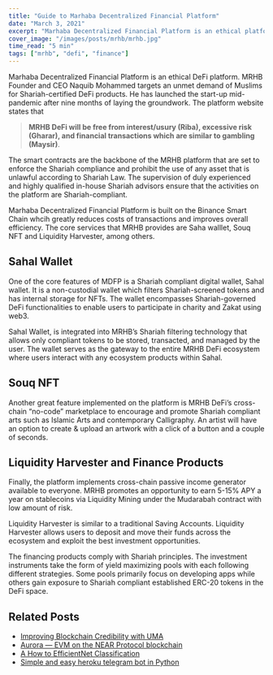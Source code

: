 ```yaml
---
title: "Guide to Marhaba Decentralized Financial Platform"
date: "March 3, 2021"
excerpt: "Marhaba Decentralized Financial Platform is an ethical platform that targets an unmet demand of Muslims."
cover_image: "/images/posts/mrhb/mrhb.jpg"
time_read: "5 min"
tags: ["mrhb", "defi", "finance"]
---
```


Marhaba Decentralized Financial Platform is an ethical DeFi platform. MRHB Founder and CEO Naquib Mohammed targets an unmet demand of Muslims for Shariah-certified DeFi products. He has launched the start-up mid-pandemic after nine months of laying the groundwork. The platform website states that

> **MRHB DeFi will be free from interest/usury (Riba), excessive risk (Gharar), and financial transactions which are similar to gambling (Maysir)**.

The smart contracts are the backbone of the MRHB platform that are set to enforce the Shariah compliance and prohibit the use of any asset that is unlawful according to Shariah Law. The supervision of duly experienced and highly qualified in-house Shariah advisors ensure that the activities on the platform are Shariah-compliant.

Marhaba Decentralized Financial Platform is built on the Binance Smart Chain whcih greatly reduces costs of transactions and improves overall efficiency. The core services that MRHB provides are Saha walllet, Souq NFT and Liquidity Harvester, among others.

## Sahal Wallet

One of the core features of MDFP is a Shariah compliant digital wallet, Sahal wallet. It is a non-custodial wallet which filters Shariah-screened tokens and has internal storage for NFTs. The wallet encompasses Shariah-governed DeFi functionalities to enable users to participate in charity and Zakat using web3.

Sahal Wallet, is integrated into MRHB’s Shariah filtering technology that allows only compliant tokens to be stored, transacted, and managed by the user. The wallet serves as the gateway to the entire MRHB DeFi ecosystem where users interact with any ecosystem products within Sahal.

## Souq NFT

Another great feature implemented on the platform is MRHB DeFi’s cross-chain “no-code” marketplace to encourage and promote Shariah compliant arts such as Islamic Arts and contemporary Calligraphy. An artist will have an option to create & upload an artwork with a click of a button and a couple of seconds.

## Liquidity Harvester and Finance Products

Finally, the platform implements cross-chain passive income generator available to everyone. MRHB promotes an opportunity to earn 5-15% APY a year on stablecoins via Liquidity Mining under the Mudarabah contract with low amount of risk.

Liquidity Harvester is similar to a traditional Saving Accounts. Liquidity Harvester allows users to deposit and move their funds across the ecosystem and exploit the best investment opportunities.

The financing products comply with Shariah principles. The investment instruments take the form of yield maximizing pools with each following different strategies. Some pools primarily focus on developing apps while others gain exposure to Shariah compliant established ERC-20 tokens in the DeFi space.

## Related Posts

- [Improving Blockchain Credibility with UMA](https://dspyt.com/improving-blockchain-credibility-with-uma)
- [Aurora — EVM on the NEAR Protocol blockchain](https://dspyt.com/aurora-near-protocol-evm)
- [A How to EfficientNet Classification](https://dspyt.com/efficientnet-classification)
- [Simple and easy heroku telegram bot in Python](https://dspyt.com/simple-telegram-bot-in-python-hosted-easily-on-heroku)
